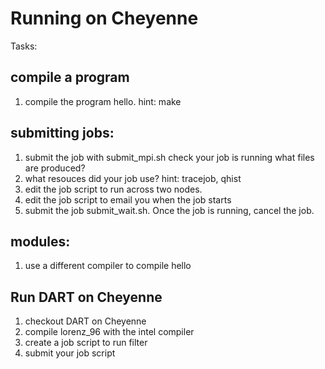 # Running on Cheyenne

Tasks:

## compile a program
1. compile the program hello.  hint: make

## submitting jobs:

1. submit the job with submit_mpi.sh
      check your job is running
      what files are produced?
2. what resouces did your job use? hint: tracejob, qhist
3. edit the job script to run across two nodes.
4. edit the job script to email you when the job starts
5. submit the job submit_wait.sh.  Once the job is running, cancel the job.

## modules:

1. use a different compiler to compile hello  

## Run DART on Cheyenne

1. checkout DART on Cheyenne
2. compile lorenz_96 with the intel compiler
3. create a job script to run filter
4. submit your job script

